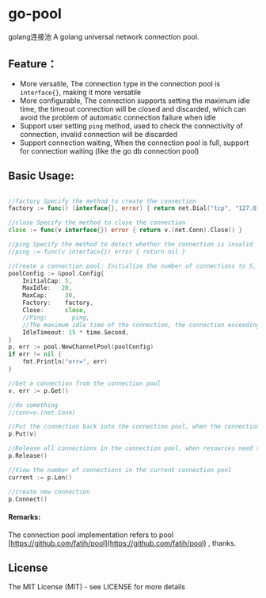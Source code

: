 # go-pool
golang连接池
A golang universal network connection pool.

## Feature：

- More versatile, The connection type in the connection pool is `interface{}`, making it more versatile
- More configurable, The connection supports setting the maximum idle time, the timeout connection will be closed and discarded, which can avoid the problem of automatic connection failure when idle
- Support user setting `ping` method, used to check the connectivity of connection, invalid connection will be discarded
- Support connection waiting, When the connection pool is full, support for connection waiting (like the go db connection pool)

## Basic Usage:

```go

//factory Specify the method to create the connection
factory := func() (interface{}, error) { return net.Dial("tcp", "127.0.0.1:4000") }

//close Specify the method to close the connection
close := func(v interface{}) error { return v.(net.Conn).Close() }

//ping Specify the method to detect whether the connection is invalid
//ping := func(v interface{}) error { return nil }

//Create a connection pool: Initialize the number of connections to 5, the maximum idle connection is 20, and the maximum concurrent connection is 30
poolConfig := &pool.Config{
	InitialCap: 5,
	MaxIdle:   20,
	MaxCap:     30,
	Factory:    factory,
	Close:      close,
	//Ping:       ping,
	//The maximum idle time of the connection, the connection exceeding this time will be closed, which can avoid the problem of automatic failure when connecting to EOF when idle
	IdleTimeout: 15 * time.Second,
}
p, err := pool.NewChannelPool(poolConfig)
if err != nil {
	fmt.Println("err=", err)
}

//Get a connection from the connection pool
v, err := p.Get()

//do something
//conn=v.(net.Conn)

//Put the connection back into the connection pool, when the connection is no longer in use
p.Put(v)

//Release all connections in the connection pool, when resources need to be destroyed
p.Release()

//View the number of connections in the current connection pool
current := p.Len()

//create new connection
p.Connect()


```


#### Remarks:
The connection pool implementation refers to pool [https://github.com/fatih/pool](https://github.com/fatih/pool) , thanks.


## License

The MIT License (MIT) - see LICENSE for more details
